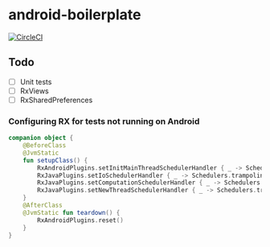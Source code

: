 # android-boilerplate
[![CircleCI](https://circleci.com/gh/PetterIve/android-boilerplate/tree/master.svg?style=svg)](https://circleci.com/gh/PetterIve/android-boilerplate/tree/master)
## Todo
- [ ] Unit tests
- [ ] RxViews
- [ ] RxSharedPreferences

### Configuring RX for tests not running on Android
```kotlin
companion object {
    @BeforeClass
    @JvmStatic
    fun setupClass() {
        RxAndroidPlugins.setInitMainThreadSchedulerHandler { _ -> Schedulers.trampoline() }
        RxJavaPlugins.setIoSchedulerHandler { _ -> Schedulers.trampoline() }
        RxJavaPlugins.setComputationSchedulerHandler { _ -> Schedulers.trampoline() }
        RxJavaPlugins.setNewThreadSchedulerHandler { _ -> Schedulers.trampoline() }
    }
    @AfterClass
    @JvmStatic fun teardown() {
        RxAndroidPlugins.reset()
    }
}
```
